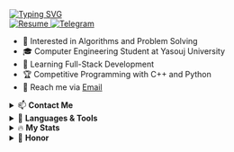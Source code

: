 <!DOCTYPE html>
<html>
    <body>
        <a href="https://git.io/typing-svg" target="_blank">
            <img
                alt="Typing SVG"
                src="https://readme-typing-svg.demolab.com?font=Fira+Code&weight=600&size=30&duration=4000&pause=1500&color=34FF1F&width=555&lines=%F0%9F%91%8B+Hi%2C+I'm+Reza;Hardworking+Programmer;Software+Engineer;Always+learning+%F0%9F%A4%96"
            />
        </a>
        <br />
        <a href="https://github.com/RezaGooner" target="_blank">
            <img alt="Resume" src="https://img.shields.io/badge/GitHub-RezaGooner-blue.svg" />
        </a>
        <a href="https://t.me/RezaGooner" target="_blank">
            <img alt="Telegram" src="https://img.shields.io/badge/Telegram-RezaGooner-informational.svg" />
        </a>
        <ul>
            <li>👀 Interested in Algorithms and Problem Solving</li>
            <li>🎓 Computer Engineering Student at Yasouj University</li>
            <li>🌱 Learning Full-Stack Development</li>
            <li>🏆 Competitive Programming with C++ and Python</li>
            <li>📧 Reach me via <a href="mailto:RezaGooner@gmail.com" target="_blank">Email</a></li>
        </ul>
        <details>
            <summary>📫 <strong>Contact Me</strong></summary>
            <div align="center">
                <a href="https://t.me/RezaGooner" target="_blank">
                    <img alt="Telegram Badge" src="https://img.shields.io/badge/Telegram-blue?style=for-the-badge&logo=telegram&logoColor=white" />
                </a>
                <a href="https://x.com/RezaGooner" target="_blank">
                    <img alt="X Badge" src="https://img.shields.io/badge/Twitter-blue?style=for-the-badge&logo=twitter&logoColor=white" />
                </a>
            </div>
        </details>
        <details>
            <summary>🚀 <strong>Languages & Tools</strong></summary>
            <div align="center">
                <img src="https://cdn.jsdelivr.net/gh/devicons/devicon/icons/python/python-original.svg" alt="Python" width="45" height="45" />
                <img src="https://cdn.jsdelivr.net/gh/devicons/devicon/icons/cplusplus/cplusplus-original.svg" alt="C++" width="45" height="45" />
                <img src="https://cdn.jsdelivr.net/gh/devicons/devicon/icons/java/java-original.svg" alt="Java" width="45" height="45" />
            </div>
        </details>
        <details>
            <summary>🔥 <strong>My Stats</strong></summary>
            <div align="center">
                <img alt="GitHub Stats" src="https://github-readme-stats.vercel.app/api?username=RezaGooner&show_icons=true&theme=transparent" />
                <img alt="Top Languages" src="https://github-readme-stats.vercel.app/api/top-langs/?username=RezaGooner&theme=transparent" />
            </div>
        </details>
        <details>
            <summary>🏅 <strong>Honor</strong></summary>
            <div align="center">
                <p>Honored to secure the first quota for Yasouj University to participate in the ICPC Tehran site competitions and achieve 35th place out of 60 places in the 2024 Tehran site competition. 
                You can view the scoreboard <a href="https://icpc.sharif.edu/2024/scoreboard/" target="_blank">here</a>.</p>
            </div>
        </details>
    </body>
</html>
